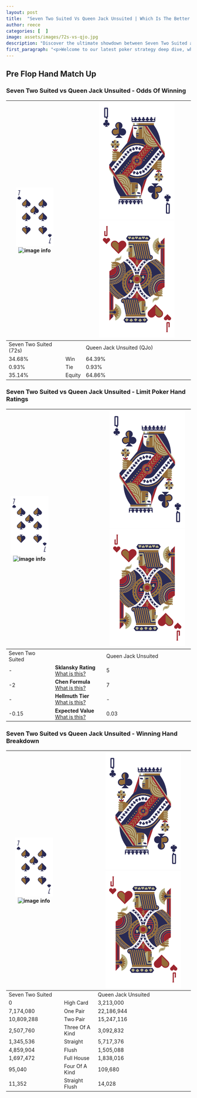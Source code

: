 ```yaml
---
layout: post
title:  "Seven Two Suited Vs Queen Jack Unsuited | Which Is The Better Hand In Poker? A Complete Guide"
author: reece
categories: [  ]
image: assets/images/72s-vs-qjo.jpg
description: "Discover the ultimate showdown between Seven Two Suited and Queen Jack Unsuited in poker! Uncover the odds, strategies, and scenarios where one hand triumphs over the other. Get ready to up your poker game with this thrilling analysis."
first_paragraph: "<p>Welcome to our latest poker strategy deep dive, where we're pitting two distinct hands against each other in a high-stakes showdown: Seven Two Suited vs Queen Jack Unsuited.</p><p>In the dynamic world of poker, every decision counts, and knowing which hand holds the upper hand is key to your success at the table.</p><p>In this article, we'll dissect these two hands, explore the scenarios where one dominates the other, and equip you with the knowledge to make strategic choices that can tip the odds in your favor.</p><p>Get ready to unravel the intriguing dynamics of these poker hands and elevate your game to new heights.</p>"
---
```




[comment]: # (sp0)

## Pre Flop Hand Match Up

<div class="table hand-ratings" markdown="1"> 



### Seven Two Suited vs Queen Jack Unsuited - Odds Of Winning


    
| ![image info](assets/images/hand1/7.png) ![image info](assets/images/hand1/2s.png) |  | ![image info](assets/images/hand2/Q.png) ![image info](assets/images/hand2/Jo.png) |
| -------- | -------- | -------- |
| Seven Two Suited (72s) |  | Queen Jack Unsuited (QJo) |
| 34.68% | Win | 64.39% |
| 0.93% | Tie | 0.93% |
| 35.14% | Equity | 64.86% |




[comment]: # (sp1)



### Seven Two Suited vs Queen Jack Unsuited - Limit Poker Hand Ratings


    
| ![image info](assets/images/hand1/7.png) ![image info](assets/images/hand1/2s.png) |  | ![image info](assets/images/hand2/Q.png) ![image info](assets/images/hand2/Jo.png) |
| -------- | -------- | -------- |
| Seven Two Suited |  | Queen Jack Unsuited |
| - | **Sklansky Rating** [What is this?](/sklansky-rating-explained) | 5 |
| -2 | **Chen Formula** [What is this?](/chen-formula-explained) | 7 |
| - | **Hellmuth Tier** [What is this?](/Hellmuth-tier-explained) | - |
| -0.15 | **Expected Value** [What is this?](/expected-value-explained) | 0.03 |




[comment]: # (sp2)



### Seven Two Suited vs Queen Jack Unsuited - Winning Hand Breakdown


    
| ![image info](assets/images/hand1/7.png) ![image info](assets/images/hand1/2s.png) |  | ![image info](assets/images/hand2/Q.png) ![image info](assets/images/hand2/Jo.png) |
| -------- | -------- | -------- |
| Seven Two Suited |  | Queen Jack Unsuited |
| 0 | High Card | 3,213,000 |
| 7,174,080 | One Pair | 22,186,944 |
| 10,809,288 | Two Pair | 15,247,116 |
| 2,507,760 | Three Of A Kind | 3,092,832 |
| 1,345,536 | Straight | 5,717,376 |
| 4,859,904 | Flush | 1,505,088 |
| 1,697,472 | Full House | 1,838,016 |
| 95,040 | Four Of A Kind | 109,680 |
| 11,352 | Straight Flush | 14,028 |




[comment]: # (sp3)



</div>

[comment]: # (sp4)



[comment]: # (sp5)

